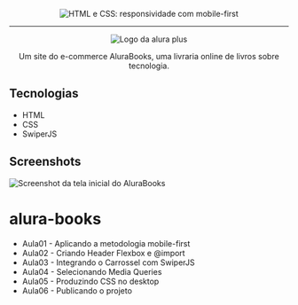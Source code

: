 
<p align="center"> <img src="https://imgur.com/Hy6t2jH.png" alt="HTML e CSS: responsividade com mobile-first"> </p>

<hr>

<p align="center"> <img src="https://github.com/MonicaHillman/alurabooks/blob/aula05/img/Logo.svg" alt="Logo da alura plus"> </p>
<p align="center">Um site do e-commerce AluraBooks, uma livraria online de livros sobre tecnologia.</p>

## Tecnologias
* HTML
* CSS
* SwiperJS

## Screenshots
![Screenshot da tela inicial do AluraBooks](https://imgur.com/6GsjQvJ.png)



# alura-books

- Aula01 - Aplicando a metodologia mobile-first
- Aula02 - Criando Header Flexbox e @import
- Aula03 - Integrando o Carrossel com SwiperJS
- Aula04 - Selecionando Media Queries
- Aula05 - Produzindo CSS no desktop
- Aula06 - Publicando o projeto
